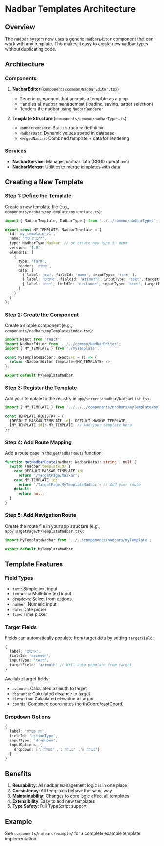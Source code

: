 # Nadbar Templates Architecture

## Overview

The nadbar system now uses a generic `NadbarEditor` component that can work with any template. This makes it easy to create new nadbar types without duplicating code.

## Architecture

### Components

1. **NadbarEditor** (`components/common/NadbarEditor.tsx`)
   - Generic component that accepts a template as a prop
   - Handles all nadbar management (loading, saving, target selection)
   - Renders the nadbar using `NadbarRenderer`

2. **Template Structure** (`components/common/nadbarTypes.ts`)
   - `NadbarTemplate`: Static structure definition
   - `NadbarData`: Dynamic values stored in database
   - `MergedNadbar`: Combined template + data for rendering

### Services

- **NadbarService**: Manages nadbar data (CRUD operations)
- **NadbarMerger**: Utilities to merge templates with data

## Creating a New Template

### Step 1: Define the Template

Create a new template file (e.g., `components/nadbars/myTemplate/myTemplate.ts`):

```typescript
import { NadbarTemplate, NadbarType } from '../../common/nadbarTypes';

export const MY_TEMPLATE: NadbarTemplate = {
  id: 'my_template_v1',
  name: 'התבנית שלי',
  type: NadbarType.Maskar, // or create new type in enum
  version: '1.0',
  elements: [
    {
      type: 'form',
      header: 'פרטים',
      data: [
        { label: 'שם', fieldId: 'name', inputType: 'text' },
        { label: 'אזימוט', fieldId: 'azimuth', inputType: 'text', targetField: 'azimuth' },
        { label: 'טווח', fieldId: 'distance', inputType: 'text', targetField: 'distance' }
      ]
    }
  ]
};
```

### Step 2: Create the Component

Create a simple component (e.g., `components/nadbars/myTemplate/index.tsx`):

```typescript
import React from 'react';
import NadbarEditor from '../../common/NadbarEditor';
import { MY_TEMPLATE } from './myTemplate';

const MyTemplateNadbar: React.FC = () => {
  return <NadbarEditor template={MY_TEMPLATE} />;
};

export default MyTemplateNadbar;
```

### Step 3: Register the Template

Add your template to the registry in `app/screens/nadbar/NadbarList.tsx`:

```typescript
import { MY_TEMPLATE } from '../../../components/nadbars/myTemplate/myTemplate';

const TEMPLATE_REGISTRY = {
  [DEFAULT_MASKAR_TEMPLATE.id]: DEFAULT_MASKAR_TEMPLATE,
  [MY_TEMPLATE.id]: MY_TEMPLATE, // Add your template here
};
```

### Step 4: Add Route Mapping

Add a route case in the `getNadbarRoute` function:

```typescript
function getNadbarRoute(nadbar: NadbarData): string | null {
  switch (nadbar.templateId) {
    case DEFAULT_MASKAR_TEMPLATE.id:
      return '/TargetPage/Maskar';
    case MY_TEMPLATE.id:
      return '/TargetPage/MyTemplateNadbar'; // Add your route
    default:
      return null;
  }
}
```

### Step 5: Add Navigation Route

Create the route file in your app structure (e.g., `app/TargetPage/MyTemplateNadbar.tsx`):

```typescript
import MyTemplateNadbar from '../../components/nadbars/myTemplate';

export default MyTemplateNadbar;
```

## Template Features

### Field Types

- `text`: Simple text input
- `textArea`: Multi-line text input
- `dropdown`: Select from options
- `number`: Numeric input
- `date`: Date picker
- `time`: Time picker

### Target Fields

Fields can automatically populate from target data by setting `targetField`:

```typescript
{ 
  label: 'אזימוט', 
  fieldId: 'azimuth', 
  inputType: 'text', 
  targetField: 'azimuth' // Will auto-populate from target
}
```

Available target fields:
- `azimuth`: Calculated azimuth to target
- `distance`: Calculated distance to target
- `elevation`: Calculated elevation to target
- `coords`: Combined coordinates (northCoord/eastCoord)

### Dropdown Options

```typescript
{
  label: 'סוג פעולה',
  fieldId: 'actionType',
  inputType: 'dropdown',
  inputOptions: { 
    dropdown: ['פעולה א', 'פעולה ב', 'פעולה ג'] 
  }
}
```

## Benefits

1. **Reusability**: All nadbar management logic is in one place
2. **Consistency**: All templates behave the same way
3. **Maintainability**: Changes to core logic affect all templates
4. **Extensibility**: Easy to add new templates
5. **Type Safety**: Full TypeScript support

## Example

See `components/nadbars/example/` for a complete example template implementation. 